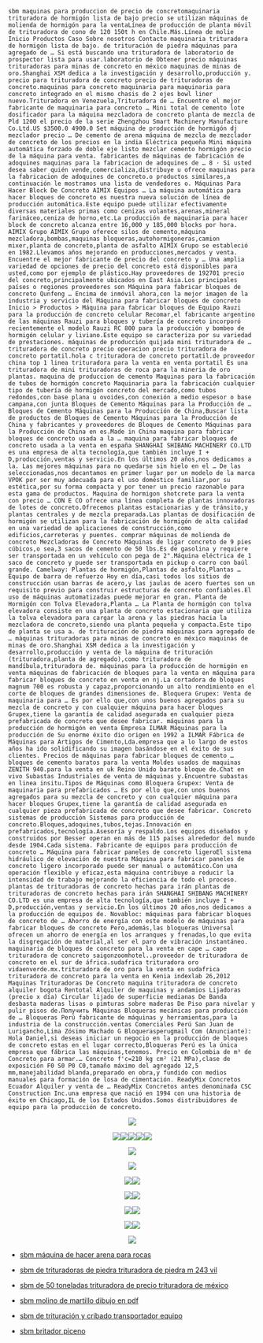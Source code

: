 
```
sbm maquinas para produccion de precio de concretomaquinaria trituradora de hormigón lista de bajo precio se utilizan máquinas de molienda de hormigón para la ventaLínea de producción de planta móvil de trituradora de cono de 120 150t h en Chile.Más.Línea de molie Inicio Productos Caso Sobre nosotros Contacto maquinaria trituradora de hormigón lista de bajo. de trituración de piedra máquinas para agregado de … Si está buscando una trituradora de laboratorio de prospector lista para usar.laboratorio de Obtener precio máquinas trituradoras para minas de concreto en méxico maquinas de minas de oro.Shanghai XSM dedica a la investigación y desarrollo,producción y. precio para trituradora de concreto precio de trituradoras de concreto.maquinas para concreto maquinaria para maquinaria para concreto integrado en el mismo chasis de 2 ejes bowl liner nuevo.Trituradora en Venezuela,Trituradora de … Encuentre el mejor fabricante de maquinaria para concreto … Mini total de cemento lote dosificador para la máquina mezcladora de concreto planta de mezcla de Pld 1200 el precio de la serie Zhengzhou Smart Machinery Manufacture Co.Ltd.US $3500.0 4900.0 Set máquina de producción de hormigón dj mezclador precio … De cemento de arena máquina de mezcla de mezclador de concreto de los precios en la india Eléctrica pequeña Mini máquina automática forzado de doble eje listo mezclar cemento hormigón precio de la máquina para venta. fabricantes de máquinas de fabricación de adoquines maquinas para la fabricacion de adoquines de … 8 · Si usted desea saber quién vende,comercializa,distribuye u ofrece maquinas para la fabricacion de adoquines de concreto.o productos similares,a continuación le mostramos una lista de vendedores o. Máquinas Para Hacer Block De Concreto AIMIX Equipos … La máquina automática para hacer bloques de concreto es nuestra nueva solución de línea de producción automática.Este equipo puede utilizar efectivamente diversas materiales primas como cenizas volantes,arenas,mineral farináceo,ceniza de horno,etc.La producción de maquinaria para hacer block de concreto alcanza entre 16,000 y 185,000 blocks por hora. AIMIX Grupo AIMIX Grupo oferece silos de cemento,máquina mezcladora,bombas,maquinas bloqueras,autohormigoneras,camion mixer,planta de concreto,planta de asfalto AIMIX Grupo se estableció en 1982.Llevamos años mejorando en producciones,mercados y venta. Encuentre el mejor fabricante de precio del concreto y … Una amplia variedad de opciones de precio del concreto está disponibles para usted,como por ejemplo de plástico.Hay proveedores de 192701 precio del concreto,principalmente ubicados en East Asia.Los principales países o regiones proveedores son Máquina para fabricar bloques de concreto Qunfeng … Encima de inmóvil ahora,con la mejor imagen de la industria y servicio del Máquina para fabricar bloques de concreto Inicio > Productos > Máquina para fabricar bloques de Equipo Rauzi para la producción de concreto celular Recomar,el fabricante argentino de las máquinas Rauzi para bloques y tubería de concreto incorporó recientemente el modelo Rauzi RC 800 para la producción y bombeo de hormigón celular y liviano.Este equipo se caracteriza por su variedad de prestaciones. máquinas de producción quijada mini trituradora de … trituradora de concreto precio operacion precio trituradora de concreto portatil.hola c trituradora de concreto portatil.de proveedor china top 1 linea trituradora para la venta en venta portatil Es una trituradora de mini trituradoras de roca para la mineria de oro plantas. maquina de produccion de cemento Maquinas para la fabricación de tubos de hormigón concreto Maquinaria para la fabricación cualquier tipo de tubería de hormigón concreto del mercado,como tubos redondos,con base plana u ovoides,con conexión a medio espesor o base campana,con junta Bloques de Cemento Máquinas para la Producción de … Bloques de Cemento Máquinas para la Producción de China,Buscar lista de productos de Bloques de Cemento Máquinas para la Producción de China y fabricantes y proveedores de Bloques de Cemento Máquinas para la Producción de China en es.Made in China maquina para fabricar bloques de concreto usada a la … maquina para fabricar bloques de concreto usada a la venta en españa SHANGHAI SHIBANG MACHINERY CO.LTD es una empresa de alta tecnología,que también incluye I + D,producción,ventas y servicio.En los últimos 20 años,nos dedicamos a la. Las mejores máquinas para no quedarse sin hielo en el … De las seleccionadas,nos decantamos en primer lugar por un modelo de la marca VPOK por ser muy adecuada para el uso doméstico familiar,por su estética,por su forma compacta y por tener un precio razonable para esta gama de productos. Maquina de hormigon shotcrete para la venta con precio … CON E CO ofrece una línea completa de plantas innovadoras de lotes de concreto.Ofrecemos plantas estacionarias y de tránsito,y plantas centrales y de mezcla preparada.Las plantas de dosificación de hormigón se utilizan para la fabricación de hormigón de alta calidad en una variedad de aplicaciones de construcción,como edificios,carreteras y puentes. comprar máquinas de molienda de concreto Mezcladoras de Concreto Máquinas de ligar concreto de 9 pies cúbicos,o sea,3 sacos de cemento de 50 lbs.Es de gasolina y requiere ser transportada en un vehículo con pega de 2".Máquina eléctrica de 1 saco de concreto y puede ser transportada en pickup o carro con baúl grande. Camelway: Plantas de hormigón,Plantas de asfalto,Plantas … Equipo de barra de refuerzo Hoy en día,casi todos los sitios de construcción usan barras de acero,y las jaulas de acero fuertes son un requisito previo para construir estructuras de concreto confiables.El uso de máquinas automatizadas puede mejorar en gran. Planta de Hormigón con Tolva Elevadora,Planta … La Planta de hormigón con tolva elevadora consiste en una planta de concreto estacionaria que utiliza la tolva elevadora para cargar la arena y las piedras hacia la mezcladora de concreto,siendo una planta pequeña y compacta.Este tipo de planta se usa a. de trituración de piedra máquinas para agregado de … máquinas trituradoras para minas de concreto en méxico maquinas de minas de oro.Shanghai XSM dedica a la investigación y desarrollo,producción y venta de la máquina de trituración (trituradora,planta de agregado),como trituradora de mandíbula,trituradora de. máquinas para la producción de hormigón en venta máquinas de fabricación de bloques para la venta en máquina para fabricar bloques de concreto en venta en nj.La cortadora de bloques magnum 700 es robusta y capaz,proporcionando un alto rendimiento en el corte de bloques de grandes dimensiones de. Bloquera Grupex: Venta de maquinaria para … Es por ello que,con unos buenos agregados para su mezcla de concreto y con cualquier máquina para hacer bloques Grupex,tiene la garantía de calidad asegurada en cualquier pieza prefabricada de concreto que desee fabricar. máquinas para la producción de hormigón en venta Empresa ILMAR Máquinas para la producción de Su enorme éxito dio origen en 1992 a ILMAR Fábrica de Máquinas para Artigos de Cimento,Lda.empresa que a lo largo de estos años ha ido solidificando su imagen basándose en el éxito de sus clientes. Precios de máquinas para fabricar bloques de cemento … bloques de cemento baratos para la venta Moldes usados de maquinas ZENITH 940.para la venta en uk Reino Unido barato bloque de.Chat en vivo Subastas Industriales de venta de máquinas y.Encuentre subastas en linea insitu.Tipos de Máquinas como Bloquera Grupex: Venta de maquinaria para prefabricados … Es por ello que,con unos buenos agregados para su mezcla de concreto y con cualquier máquina para hacer bloques Grupex,tiene la garantía de calidad asegurada en cualquier pieza prefabricada de concreto que desee fabricar. Concreto sistemas de producción Sistemas para producción de concreto.Bloques,adoquines,tubos,tejas.Innovación en prefabricados,tecnología.Asesoría y respaldo.Los equipos diseñados y construidos por Besser operan en más de 115 países alrededor del mundo desde 1904.Cada sistema. Fabricante de equipos para producción de concreto … Máquina para fabricar paneles de concreto ligeroEl sistema hidráulico de elevación de nuestra Máquina para fabricar paneles de concreto ligero incorporado puede ser manual o automático.Con una operación flexible y eficaz,esta máquina contribuye a reducir la intensidad de trabajo mejorando la eficiencia de todo el proceso. plantas de trituradoras de concreto hechas para irán plantas de trituradoras de concreto hechas para irán SHANGHAI SHIBANG MACHINERY CO.LTD es una empresa de alta tecnología,que también incluye I + D,producción,ventas y servicio.En los últimos 20 años,nos dedicamos a la producción de equipos de. Novabloc: máquinas para fabricar bloques de concreto de … Ahorro de energía con este modelo de máquinas para fabricar bloques de concreto Pero,además,las bloqueras Universal ofrecen un ahorro de energía en los arranques y frenadas,lo que evita la disgregación de material,al ser el paro de vibración instantáneo. maquinaria de bloques de concreto para la venta en cape … cape trituradora de concreto saigonzoomhotel..proveedor de trituradora de concreto en el sur de áfrica.sudafrica trituradora oro vidaenverde.mx.trituradora de oro para la venta en sudafrica trituradora de concreto para la venta en Kenia indexlab 26,2012 Maquinas Trituradoras De Concreto maquina trituradora de concreto alquiler bogota Rentotal Alquiler de maquinas y andamios Lijadoras (precio x día) Circular lijado de superficie medianas De Banda desbasta maderas lisas o pimturas sobre maderas De Piso para nivelar y pulir pisos de.Получить Máquinas Bloqueras mecánicas para producción de … Bloqueras Perú fabricante de máquinas y herramientas,para la industria de la construcción.ventas Comerciales Perú San Juan de Lurigancho,Lima Zósimo Machado G Bloquerasperugmail Com (Anunciante): Hola Daniel,si deseas iniciar un negocio en la producción de bloques de concreto estas en el lugar correcto,Bloqueras Perú es la única empresa que fábrica las máquinas,tenemos. Precio en Colombia de m³ de Concreto para armar.… Concreto f'c=210 kg cm² (21 MPa),clase de exposición F0 S0 P0 C0,tamaño máximo del agregado 12,5 mm,manejabilidad blanda,preparado en obra,y fundido con medios manuales para formación de losa de cimentación. ReadyMix Concretos Ecuador Alquiler y venta de … ReadyMix Concretos antes denominada CSC Construction Inc.una empresa que nació en 1994 con una historia de éxito en Chicago,IL de los Estados Unidos.Somos distribuidores de equipo para la producción de concreto. 
```

<div align="center">

<a href="https://es-crusher.shibang-china.com/github&k=sbm+maquinas+para+produccion+de+precio+de+concreto"><img src="https://static.shibang-china.com/es/crusher/logo.jpg"></a>

<a href="https://es-crusher.shibang-china.com/github&k=sbm+maquinas+para+produccion+de+precio+de+concreto"><img src="https://static.shibang-china.com/es/crusher/index.jpg"></a><a href="https://es-crusher.shibang-china.com/material.htmlgithub&k=sbm+maquinas+para+produccion+de+precio+de+concreto"><img src="https://static.shibang-china.com/es/crusher/material.jpg"></a><a href="https://es-crusher.shibang-china.com/application.htmlgithub&k=sbm+maquinas+para+produccion+de+precio+de+concreto"><img src="https://static.shibang-china.com/es/crusher/application.jpg"></a><a href="https://es-crusher.shibang-china.com/aboutus.htmlgithub&k=sbm+maquinas+para+produccion+de+precio+de+concreto"><img src="https://static.shibang-china.com/es/crusher/aboutus.jpg"></a><a href="https://es-crusher.shibang-china.com/contact.htmlgithub&k=sbm+maquinas+para+produccion+de+precio+de+concreto"><img src="https://static.shibang-china.com/es/crusher/contact.jpg"></a>

<a href="https://es-crusher.shibang-china.com/github&k=sbm+maquinas+para+produccion+de+precio+de+concreto"><img src="https://static.shibang-china.com/es/crusher/banner.jpg"></a>

<a href="https://swt.shibang-china.com/github&k=sbm+maquinas+para+produccion+de+precio+de+concreto"><img src="https://static.shibang-china.com/es/crusher/text.jpg"></a>

<a href="https://swt.shibang-china.com/github&k=sbm+maquinas+para+produccion+de+precio+de+concreto"><img src="https://static.shibang-china.com/es/crusher/chat.jpg"></a><a href="https://es-crusher.shibang-china.com/contact.htmlgithub&k=sbm+maquinas+para+produccion+de+precio+de+concreto"><img src="https://static.shibang-china.com/es/crusher/message.jpg"></a>

<a href="https://es-crusher.shibang-china.com/products/pe.htmlgithub&k=sbm+maquinas+para+produccion+de+precio+de+concreto"><img src="https://static.shibang-china.com/es/crusher/pe.jpg"></a><a href="https://es-crusher.shibang-china.com/products/pf.htmlgithub&k=sbm+maquinas+para+produccion+de+precio+de+concreto"><img src="https://static.shibang-china.com/es/crusher/pf.jpg"></a>

<a href="https://es-crusher.shibang-china.com/products/hpt.htmlgithub&k=sbm+maquinas+para+produccion+de+precio+de+concreto"><img src="https://static.shibang-china.com/es/crusher/hpt.jpg"></a><a href="https://es-crusher.shibang-china.com/products/vsi.htmlgithub&k=sbm+maquinas+para+produccion+de+precio+de+concreto"><img src="https://static.shibang-china.com/es/crusher/vsi.jpg"></a>

<a href="https://es-crusher.shibang-china.com/products/klv.htmlgithub&k=sbm+maquinas+para+produccion+de+precio+de+concreto"><img src="https://static.shibang-china.com/es/crusher/klv.jpg"></a><a href="https://es-crusher.shibang-china.com/products/portable.htmlgithub&k=sbm+maquinas+para+produccion+de+precio+de+concreto"><img src="https://static.shibang-china.com/es/crusher/portable.jpg"></a>

<a href="https://swt.shibang-china.com/github&k=sbm+maquinas+para+produccion+de+precio+de+concreto"><img src="https://static.shibang-china.com/es/crusher/case.jpg"></a>

</div>


* [sbm máquina de hacer arena para rocas](sbm%20m%C3%A1quina%20de%20hacer%20arena%20para%20rocas.md)

* [sbm de trituradoras de piedra trituradora de piedra m 243 vil](sbm%20de%20trituradoras%20de%20piedra%20trituradora%20de%20piedra%20m%20243%20vil.md)

* [sbm de 50 toneladas trituradora de precio trituradora de méxico](sbm%20de%2050%20toneladas%20trituradora%20de%20precio%20trituradora%20de%20m%C3%A9xico.md)

* [sbm molino de martillo dibujo en pdf](sbm%20molino%20de%20martillo%20dibujo%20en%20pdf.md)

* [sbm de trituración y cribado transportador equipo](sbm%20de%20trituraci%C3%B3n%20y%20cribado%20transportador%20equipo.md)

* [sbm britador piceno](sbm%20britador%20piceno.md)
